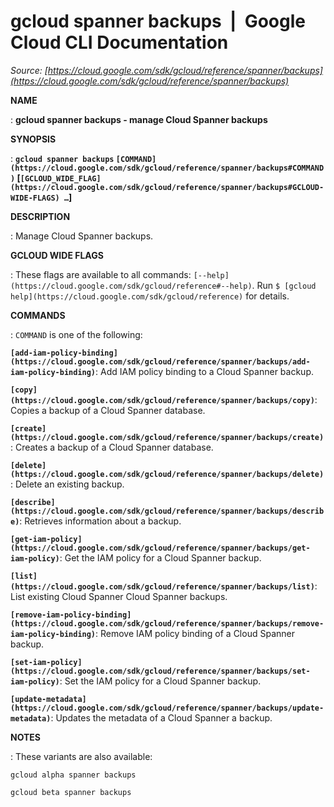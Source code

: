 # gcloud spanner backups  |  Google Cloud CLI Documentation

*Source: [https://cloud.google.com/sdk/gcloud/reference/spanner/backups](https://cloud.google.com/sdk/gcloud/reference/spanner/backups)*

**NAME**

: **gcloud spanner backups - manage Cloud Spanner backups**

**SYNOPSIS**

: **`gcloud spanner backups` `[COMMAND](https://cloud.google.com/sdk/gcloud/reference/spanner/backups#COMMAND)` [`[GCLOUD_WIDE_FLAG](https://cloud.google.com/sdk/gcloud/reference/spanner/backups#GCLOUD-WIDE-FLAGS) …`]**

**DESCRIPTION**

: Manage Cloud Spanner backups.

**GCLOUD WIDE FLAGS**

: These flags are available to all commands: `[--help](https://cloud.google.com/sdk/gcloud/reference#--help)`.
Run `$ [gcloud help](https://cloud.google.com/sdk/gcloud/reference)` for details.

**COMMANDS**

: ``COMMAND`` is one of the following:

**`[add-iam-policy-binding](https://cloud.google.com/sdk/gcloud/reference/spanner/backups/add-iam-policy-binding)`**:
Add IAM policy binding to a Cloud Spanner backup.

**`[copy](https://cloud.google.com/sdk/gcloud/reference/spanner/backups/copy)`**:
Copies a backup of a Cloud Spanner database.

**`[create](https://cloud.google.com/sdk/gcloud/reference/spanner/backups/create)`**:
Creates a backup of a Cloud Spanner database.

**`[delete](https://cloud.google.com/sdk/gcloud/reference/spanner/backups/delete)`**:
Delete an existing backup.

**`[describe](https://cloud.google.com/sdk/gcloud/reference/spanner/backups/describe)`**:
Retrieves information about a backup.

**`[get-iam-policy](https://cloud.google.com/sdk/gcloud/reference/spanner/backups/get-iam-policy)`**:
Get the IAM policy for a Cloud Spanner backup.

**`[list](https://cloud.google.com/sdk/gcloud/reference/spanner/backups/list)`**:
List existing Cloud Spanner Cloud Spanner backups.

**`[remove-iam-policy-binding](https://cloud.google.com/sdk/gcloud/reference/spanner/backups/remove-iam-policy-binding)`**:
Remove IAM policy binding of a Cloud Spanner backup.

**`[set-iam-policy](https://cloud.google.com/sdk/gcloud/reference/spanner/backups/set-iam-policy)`**:
Set the IAM policy for a Cloud Spanner backup.

**`[update-metadata](https://cloud.google.com/sdk/gcloud/reference/spanner/backups/update-metadata)`**:
Updates the metadata of a Cloud Spanner a backup.

**NOTES**

: These variants are also available:

```
gcloud alpha spanner backups
```

```
gcloud beta spanner backups
```